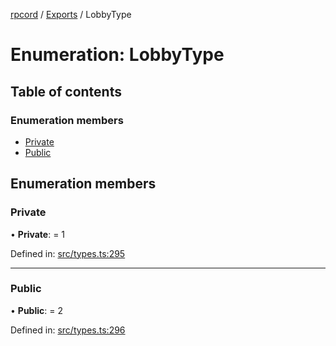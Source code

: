 [rpcord](../README.md) / [Exports](../modules.md) / LobbyType

# Enumeration: LobbyType

## Table of contents

### Enumeration members

- [Private](lobbytype.md#private)
- [Public](lobbytype.md#public)

## Enumeration members

### Private

• **Private**: = 1

Defined in: [src/types.ts:295](https://github.com/DjDeveloperr/RPCord/blob/e541738/src/types.ts#L295)

___

### Public

• **Public**: = 2

Defined in: [src/types.ts:296](https://github.com/DjDeveloperr/RPCord/blob/e541738/src/types.ts#L296)
